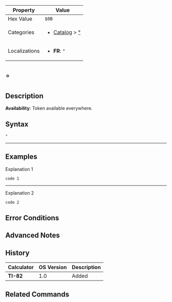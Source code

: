 | Property      | Value |
|---------------|-------|
| Hex Value     | `$0B`|
| Categories    | <ul><li>[Catalog](<../categories/Catalog.md>) > [°](<../categories/Catalog.md#°>)</li></ul> |
| Localizations | <ul><li><b>FR</b>: `°`</li></ul> |

# `°`

## Description



<b>Availability</b>: Token available everywhere.

## Syntax
`°`

<hr>

## Examples

Explanation 1
```ti-basic
code 1
```
---
Explanation 2
```ti-basic
code 2
```

## Error Conditions


## Advanced Notes


## History
| Calculator | OS Version | Description |
|------------|------------|-------------|
| <b>TI-82</b> | 1.0 | Added

## Related Commands

    